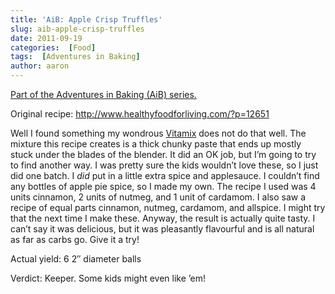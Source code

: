 ```yaml
---
title: 'AiB: Apple Crisp Truffles'
slug: aib-apple-crisp-truffles
date: 2011-09-19
categories:  [Food]
tags:  [Adventures in Baking]
author: aaron
---
```


[Part of the Adventures in Baking (AiB) series.](../adventures-in-baking-aib-overview "Adventures in Baking (AiB): Overview")

Original recipe: <http://www.healthyfoodforliving.com/?p=12651>

Well I found something my wondrous [Vitamix](http://vitamix.com) does not do that well. The mixture this recipe creates is a thick chunky paste that ends up mostly stuck under the blades of the blender. It did an OK job, but I’m going to try to find another way. I was pretty sure the kids wouldn’t love these, so I just did one batch. I *did* put in a little extra spice and applesauce. I couldn’t find any bottles of apple pie spice, so I made my own. The recipe I used was 4 units cinnamon, 2 units of nutmeg, and 1 unit of cardamom. I also saw a recipe of equal parts cinnamon, nutmeg, cardamom, and allspice. I might try that the next time I make these. Anyway, the result is actually quite tasty. I can’t say it was delicious, but it was pleasantly flavourful and is all natural as far as carbs go. Give it a try!

Actual yield: 6 2&Prime; diameter balls

Verdict: Keeper. Some kids might even like ’em!
